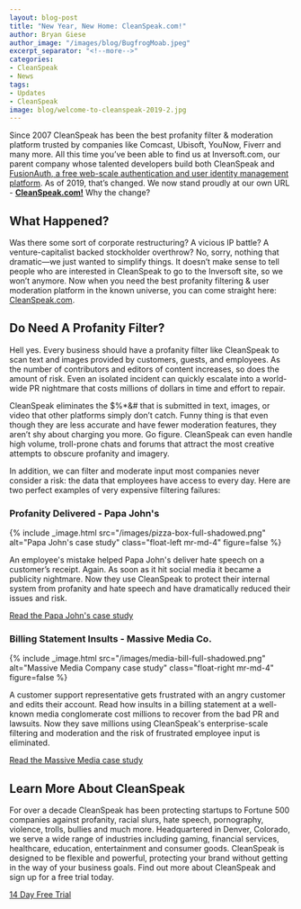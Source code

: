 ```yaml
---
layout: blog-post
title: "New Year, New Home: CleanSpeak.com!"
author: Bryan Giese
author_image: "/images/blog/BugfrogMoab.jpeg"
excerpt_separator: "<!--more-->"
categories:
- CleanSpeak
- News
tags:
- Updates
- CleanSpeak
image: blog/welcome-to-cleanspeak-2019-2.jpg
---
```

Since 2007 CleanSpeak has been the best profanity filter & moderation platform trusted by companies like Comcast, Ubisoft, YouNow, Fiverr and many more. All this time you’ve been able to find us at Inversoft.com, our parent company whose talented developers build both CleanSpeak and [FusionAuth, a free web-scale authentication and user identity management platform](https://fusionauth.io 'Fusionauth Home'). As of 2019, that’s changed. We now stand proudly at our own URL - [**CleanSpeak.com!**](https://cleanspeak.com "CleanSpeak Home") Why the change?
<!--more-->

## What Happened?

Was there some sort of corporate restructuring? A vicious IP battle? A venture-capitalist backed stockholder overthrow? No, sorry, nothing that dramatic—we just wanted to simplify things. It doesn’t make sense to tell people who are interested in CleanSpeak to go to the Inversoft site, so we won’t anymore. Now when you need the best profanity filtering & user moderation platform in the known universe, you can come straight here: [CleanSpeak.com](https://cleanspeak.com "CleanSpeak Home").

## Do Need A Profanity Filter?

Hell yes. Every business should have a profanity filter like CleanSpeak to scan text and images provided by customers, guests, and employees. As the number of contributors and editors of content increases, so does the amount of risk. Even an isolated incident can quickly escalate into a world-wide PR nightmare that costs millions of dollars in time and effort to repair.

CleanSpeak eliminates the $%*&# that is submitted in text, images, or video that other platforms simply don’t catch. Funny thing is that even though they are less accurate and have fewer moderation features, they aren’t shy about charging you more. Go figure. CleanSpeak can even handle high volume, troll-prone chats and forums that attract the most creative attempts to obscure profanity and imagery.

In addition, we can filter and moderate input most companies never consider a risk: the data that employees have access to every day. Here are two perfect examples of very expensive filtering failures:

### Profanity Delivered - Papa John's

{% include _image.html src="/images/pizza-box-full-shadowed.png" alt="Papa John's case study" class="float-left mr-md-4" figure=false %}

An employee's mistake helped Papa John's deliver hate speech on a customer’s receipt. Again. As soon as it hit social media it became a publicity nightmare. Now they use CleanSpeak to protect their internal system from profanity and hate speech and have dramatically reduced their issues and risk.

[Read the Papa John's case study]( https://cleanspeak.com/resources/papa-john-case-study.pdf "Read the case study")

### Billing Statement Insults - Massive Media Co.

{% include _image.html src="/images/media-bill-full-shadowed.png" alt="Massive Media Company case study" class="float-right mr-md-4" figure=false %}

A customer support representative gets frustrated with an angry customer and edits their account. Read how insults in a billing statement at a well-known media conglomerate cost millions to recover from the bad PR and lawsuits. Now they save millions using CleanSpeak's enterprise-scale filtering and moderation and the risk of frustrated employee input is eliminated.

[Read the Massive Media case study](https://cleanspeak.com/resources/Communication-Case-Study.pdf "Read the case study")

## Learn More About CleanSpeak

For over a decade CleanSpeak has been protecting startups to Fortune 500 companies against profanity, racial slurs, hate speech, pornography, violence, trolls, bullies and much more.  Headquartered in Denver, Colorado, we serve a wide range of industries including gaming, financial services, healthcare, education, entertainment and consumer goods. CleanSpeak is designed to be flexible and powerful, protecting your brand without getting in the way of your business goals. Find out more about CleanSpeak and sign up for a free trial today.

<a href="https://cleanspeak.com/try-cleanspeak" class="orange-button-material big _1 w-button">14 Day Free Trial</a>
